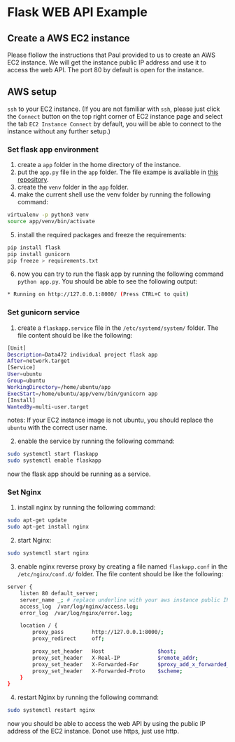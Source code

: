 # Flask WEB API Example

## Create a AWS EC2 instance

Please flollow the instructions that Paul provided to us to create an AWS EC2 instance. We will get the instance public IP address and use it to access the web API. The port 80 by default is open for the instance.

## AWS setup

`ssh` to your EC2 instance. (If you are not familiar with `ssh`, please just click the `Connect` button on the top right corner of EC2 instance page and select the tab `EC2 Instance Connect` by default, you will be able to connect to the instance without any further setup.)

### Set flask app environment

1. create a `app` folder in the home directory of the instance.
2. put the `app.py` file in the `app` folder. The file exampe is avaliable in [this repository](https://github.com/Data472-Individual-Project-Pipeline/flask-web-api-example).
3. create the `venv` folder in the `app` folder.
4. make the current shell use the venv folder by running the following command:

```bash
virtualenv -p python3 venv
source app/venv/bin/activate
```

5. install the required packages and freeze the requirements:

```bash
pip install flask
pip install gunicorn
pip freeze > requirements.txt
```

6. now you can try to run the flask app by running the following command `python app.py`. You should be able to see the following output:

```bash
* Running on http://127.0.0.1:8000/ (Press CTRL+C to quit)
```

### Set gunicorn service

1. create a `flaskapp.service` file in the `/etc/systemd/system/` folder. The file content should be like the following:

```bash
[Unit]
Description=Data472 individual project flask app
After=network.target
[Service]
User=ubuntu
Group=ubuntu
WorkingDirectory=/home/ubuntu/app
ExecStart=/home/ubuntu/app/venv/bin/gunicorn app
[Install]
WantedBy=multi-user.target
```

notes: If your EC2 instance image is not ubuntu, you should replace the `ubuntu` with the correct user name.

2. enable the service by running the following command:

```bash
sudo systemctl start flaskapp
sudo systemctl enable flaskapp
```

now the flask app should be running as a service.

### Set Nginx

1. install nginx by running the following command:

```bash
sudo apt-get update
sudo apt-get install nginx
```

2. start Nginx:

```bash
sudo systemctl start nginx
```

3. enable nginx reverse proxy by creating a file named `flaskapp.conf` in the `/etc/nginx/conf.d/` folder. The file content should be like the following:

```bash
server {
    listen 80 default_server;
    server_name _; # replace underline with your aws instance public IP address
    access_log  /var/log/nginx/access.log;
    error_log  /var/log/nginx/error.log;

    location / {
        proxy_pass         http://127.0.0.1:8000/;
        proxy_redirect     off;

        proxy_set_header   Host                 $host;
        proxy_set_header   X-Real-IP            $remote_addr;
        proxy_set_header   X-Forwarded-For      $proxy_add_x_forwarded_for;
        proxy_set_header   X-Forwarded-Proto    $scheme;
    }
}
```

4. restart Nginx by running the following command:

```bash
sudo systemctl restart nginx
```

now you should be able to access the web API by using the public IP address of the EC2 instance. Donot use https, just use http.
